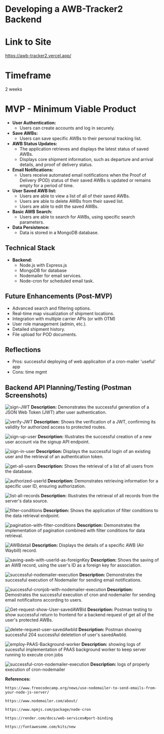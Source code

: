 # Developing a AWB-Tracker2 Backend

# Link to Site
https://awb-tracker2.vercel.app/

# Timeframe
2 weeks

# MVP - Minimum Viable Product
* **User Authentication:**
    * Users can create accounts and log in securely.
* **Save AWBs:**
    * Users can save specific AWBs to their personal tracking list.
* **AWB Status Updates:**
    * The application retrieves and displays the latest status of saved AWBs.
    * Displays core shipment information, such as departure and arrival details, and proof of delivery status.
* **Email Notifications:**
    * Users receive automated email notifications when the Proof of Delivery (POD) status of their saved AWBs is updated or remains empty for a period of time.
* **User Saved AWB list:**
    * Users are able to view a list of all of their saved AWBs.
    * Users are able to delete AWBs from their saved list.
    * Users are able to edit the saved AWBs.
* **Basic AWB Search:**
    * Users are able to search for AWBs, using specific search parameters.
* **Data Persistence:**
    * Data is stored in a MongoDB database.

## Technical Stack

* **Backend:**
    * Node.js with Express.js
    * MongoDB for database
    * Nodemailer for email services.
    * Node-cron for scheduled email task.

## Future Enhancements (Post-MVP)

* Advanced search and filtering options.
* Real-time map visualization of shipment locations.
* Integration with multiple carrier APIs (or with OTM)
* User role management (admin, etc.).
* Detailed shipment history.
* File upload for POD documents.

## Reflections
* Pros: successful deploying of web applicaiton of a cron-mailer 'useful' app
* Cons: time mgmt 

## Backend API Planning/Testing (Postman Screenshots)

![sign-JWT](images/sign-jwt.png)
**Description:** Demonstrates the successful generation of a JSON Web Token (JWT) after user authentication.

![verify-JWT](images/verify-token.png)
**Description:** Shows the verification of a JWT, confirming its validity for authorized access to protected routes.

![sign-up-user](images/signup.png)
**Description:** Illustrates the successful creation of a new user account via the signup API endpoint.

![sign-in-user](images/sign-in.png)
**Description:** Displays the successful login of an existing user and the retrieval of an authentication token.

![get-all-users](images/get-users.png)
**Description:** Shows the retrieval of a list of all users from the database.

![authorized-userId](images/authorized-UserId.png)
**Description:** Demonstrates retrieving information for a specific user ID, ensuring authorization.

![list-all-records](images/list-all-server-records.png)
**Description:** Illustrates the retrieval of all records from the server's data source.

![filter-conditions](images/filter-conditions.png)
**Description:** Shows the application of filter conditions to the data retrieval endpoint.

![pagination-with-filter-conditions](images/Pagination-with-filtering.png)
**Description:** Demonstrates the implementation of pagination combined with filter conditions for data retrieval.

![AWBdetail](images/AWBDetail.png)
**Description:** Displays the details of a specific AWB (Air Waybill) record.

![saving-awb-with-userId-as-foreignKey](images/saving-awb-with-userId-as-FK.png)
**Description:** Shows the saving of an AWB record, using the user's ID as a foreign key for association.

![successful-nodemailer-execution](images/successful-nodemailer-execution.png)
**Description:** Demonstrates the successful execution of Nodemailer for sending email notifications.

![successful-cronjob-with-nodemailer-execution](images/screenshot-for-Cron-Job-and-nodemailer.jpeg)
**Description:** Demostrates the successful execution of cron and nodemailer for sending email notificaitons according to users.

![Get-request-show-User-savedAWBId](images/GET-saved-User-AWBs.png)
**Description:** Postman testing to show successful return to frontend for a backend request of get all of the user's protected AWBs.

![delete-request-user-savedAwbId](images/delete-savedawbid.png)
**Description:** Postman showing successful 204 successful deletetion of user's savedAwbId.

![employ-PAAS-Background-worker](images/employ-render-background-worker.png)
**Description:** showing logs of sucessful implementation of PAAS background worker to keep server running to execute cron jobs

![successful-cron-nodemailer-execution](images/successful-execution-of-cron-and-nodemailer.png)
**Description:** logs of properly execution of cron-nodemailer

**References:**

    https://www.freecodecamp.org/news/use-nodemailer-to-send-emails-from-your-node-js-server/

    https://www.nodemailer.com/about/

    https://www.npmjs.com/package/node-cron

    https://render.com/docs/web-services#port-binding

    https://fontawesome.com/kits/new
